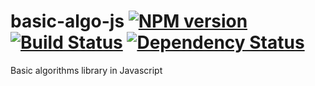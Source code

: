 # basic-algo-js [![NPM version][npm-image]][npm-url] [![Build Status][travis-image]][travis-url] [![Dependency Status][depstat-image]][depstat-url]

Basic algorithms library in Javascript

[npm-url]: https://npmjs.org/package/basic-algo-js
[npm-image]: https://badge.fury.io/js/basic-algo-js.svg

[travis-url]: http://travis-ci.org/keidrun/basic-algo-js
[travis-image]: https://secure.travis-ci.org/keidrun/basic-algo-js.svg?branch=master

[depstat-url]: https://david-dm.org/keidrun/basic-algo-js
[depstat-image]: https://david-dm.org/keidrun/basic-algo-js.svg
